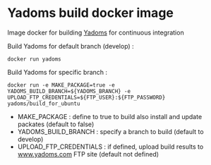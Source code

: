 
# Yadoms build docker image

Image docker for building [Yadoms](http://www.yadoms.com/) for continuous integration

Build Yadoms for default branch (develop) :
```console
docker run yadoms
```

Build Yadoms for specific branch :
```console
docker run -e MAKE_PACKAGE=true -e YADOMS_BUILD_BRANCH=${YADOMS_BRANCH} -e UPLOAD_FTP_CREDENTIALS=${FTP_USER}:${FTP_PASSWORD} yadoms/build_for_ubuntu
```

* MAKE_PACKAGE : define to true to build also install and update packates (default to false)
* YADOMS_BUILD_BRANCH : specify a branch to build (default to develop)
* UPLOAD_FTP_CREDENTIALS : if defined, upload build results to www.yadoms.com FTP site (default not defined)
